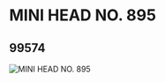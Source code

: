 # MINI HEAD NO. 895
## 99574
![MINI HEAD NO. 895](https://lc-www-live-s.legocdn.com/media/bricks/5/2/4651445.jpg)